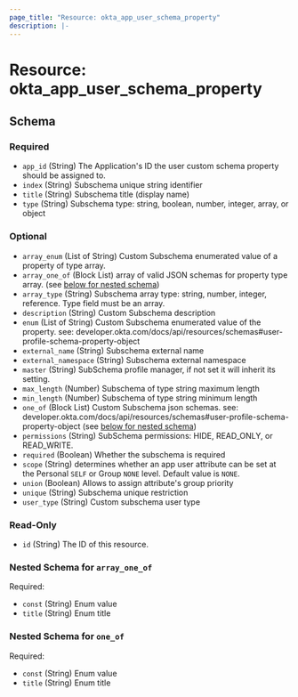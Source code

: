 ```yaml
---
page_title: "Resource: okta_app_user_schema_property"
description: |-
---
```


# Resource: okta_app_user_schema_property

<!-- schema generated by tfplugindocs -->

## Schema

### Required

- `app_id` (String) The Application's ID the user custom schema property should be assigned to.
- `index` (String) Subschema unique string identifier
- `title` (String) Subschema title (display name)
- `type` (String) Subschema type: string, boolean, number, integer, array, or object

### Optional

- `array_enum` (List of String) Custom Subschema enumerated value of a property of type array.
- `array_one_of` (Block List) array of valid JSON schemas for property type array. (see [below for nested schema](#nestedblock--array_one_of))
- `array_type` (String) Subschema array type: string, number, integer, reference. Type field must be an array.
- `description` (String) Custom Subschema description
- `enum` (List of String) Custom Subschema enumerated value of the property. see: developer.okta.com/docs/api/resources/schemas#user-profile-schema-property-object
- `external_name` (String) Subschema external name
- `external_namespace` (String) Subschema external namespace
- `master` (String) SubSchema profile manager, if not set it will inherit its setting.
- `max_length` (Number) Subschema of type string maximum length
- `min_length` (Number) Subschema of type string minimum length
- `one_of` (Block List) Custom Subschema json schemas. see: developer.okta.com/docs/api/resources/schemas#user-profile-schema-property-object (see [below for nested schema](#nestedblock--one_of))
- `permissions` (String) SubSchema permissions: HIDE, READ_ONLY, or READ_WRITE.
- `required` (Boolean) Whether the subschema is required
- `scope` (String) determines whether an app user attribute can be set at the Personal `SELF` or Group `NONE` level. Default value is `NONE`.
- `union` (Boolean) Allows to assign attribute's group priority
- `unique` (String) Subschema unique restriction
- `user_type` (String) Custom subschema user type

### Read-Only

- `id` (String) The ID of this resource.

<a id="nestedblock--array_one_of"></a>

### Nested Schema for `array_one_of`

Required:

- `const` (String) Enum value
- `title` (String) Enum title

<a id="nestedblock--one_of"></a>

### Nested Schema for `one_of`

Required:

- `const` (String) Enum value
- `title` (String) Enum title
